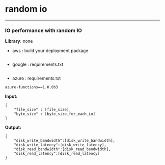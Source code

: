 # random io
-----------------------
### IO performance with random IO

**Library:** none

+ aws : build your deployment package
```$xslt
```
+ google : requirements.txt
```$xslt
```
+ azure : requirements.txt
```$xslt
azure-functions==1.0.0b3
```
**Input:**
```aidl
{
    "file_size" : [file_size],
    "byte_size" : [byte_size_for_each_io]
}
```

**Output:** 
```aidl
{
    "disk_write_bandwidth":[disk_write_bandwidth],
    "disk_write_latency":[disk_write_latency],
    "disk_read_bandwidth":[disk_read_bandwidth],
    "disk_read_latency":[disk_read_latency]
}
```



